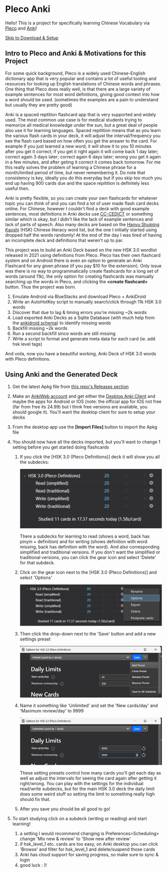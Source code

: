 # Pleco Anki

Hello! This is a project for specifically learning Chinese Vocabulary via [Pleco](https://www.pleco.com/) and [Anki](https://apps.ankiweb.net/)!

[Skip to Download & Setup](#using-anki-and-the-generated-deck)

## Intro to Pleco and Anki & Motivations for this Project

For some quick background, Pleco is a widely used Chinese-English dictionary app that is very popular and contains a lot of useful tooling and resources for looking up English translations of Chinese words and phrases. One thing that Pleco does really well, is that there are a large variety of example sentences for most word definitions, giving good context into how a word should be used. (sometimes the examples are a pain to understand but usually they are pretty good)

Anki is a spaced reptition flashcard app that is very supported and widely used. The most common use case is for medical students trying to memorize all medical knowledge under the sun, but a great deal of people also use it for learning languages. Spaced repitition means that as you learn the various flash cards in your deck, it will adjust the interval/frequency you see the flash card based on how often you get the answer to the card. For example if you just learned a new word, it will show it to you 10 minutes after you get it correct; if you get it right again it will come back 1 day later; correct again 3 days later; correct again 6 days later; wrong you get it again in a few minutes, and after geting it correct it comes back tomorrow. For me this really solves the problem of learning a Chinese phrase for a month/limited period of time, but never remembering it. Do note that consistency is key, ideally you do this everyday but if you skip too much you end up having 900 cards due and the space repitition is definitely less useful then.

Anki is pretty flexible, so you can create your own flashcards for whatever topic you can think of and you can find a lot of user made flash card decks online. For Chinese, however I couldn't find a deck with good example sentences, most definitions in Anki decks use [CC-CEDICT](https://www.mdbg.net/chinese/dictionary?page=cc-cedict) or something similar which is okay, but I didn't like the lack of example sentences and lack of parts of speech. Also many decks are based on the [Hanyu Shuiping Kaoshi](https://en.wikipedia.org/wiki/Hanyu_Shuiping_Kaoshi) (HSK) Chinese literacy word list, but the one I initially started using dropped half the words randomly! At the end of the day I was tired of having an incomplete deck and definitions that weren't up to par. 

This project was to build an Anki Deck based on the new HSK 3.0 wordlist released in 2021 using definitions from Pleco. Pleco has their own flashcard system and on Android there is even an option to generate an Anki Flashcard for any given phrase (if you pay $10 for the extension). Only issue was there is no way to programmatically create flashcards for a long set of words (around 11k), the only option for creating flashcards was manually searching up the words in Pleco, and clicking the **\<create flashcard\>** button. Thus the project was born.

1. Emulate Android via BlueStacks and download Pleco + AnkiDroid
2. Write an AutoHotKey script to manually search/click through 11k HSK 3.0 words
3. Discover that due to lag & timing errors you're missing ~2k words
4. Load exported Anki Decks as a Sqlite Database (with much help from the [ankidroid schema](https://github.com/ankidroid/Anki-Android/wiki/Database-Structure)) to identify missing words
5. Backfill missing ~2k words
6. Run a second backfill since words are still missing
7. Write a script to format and generate meta data for each card (ie. add hsk level tags)

And voila, now you have a beautiful working, Anki Deck of HSK 3.0 words with Pleco definitions.

## Using Anki and the Generated Deck

1. Get the latest Apkg file from [this repo's Releases section](https://github.com/darren-huang/pleco_anki_autohotkey/releases)
1. Make an [AnkiWeb account](https://ankiweb.net) and get either the [Desktop Anki Client](https://apps.ankiweb.net/) and maybe the apps for Android or IOS (note: the official app for IOS not free (far from free its 24.99) but I think free versions are available, you should google it). You'll want the desktop client for sure to setup your decks
1. From the desktop app use the **\[Import Files\]** button to import the Apkg file
1. You should now have all the decks imported, but you'll want to change 1 setting before you get started doing flashcards
    1. If you click the \[HSK 3.0 (Pleco Definitions)\] deck it will show you all the subdecks:

        ![anki image 1](images/anki1.png)

        There a subdecks for learning to read (shows a word, back has pinyin + definition) and for writing 
        (shows definition with word missing, back has definition with the word). And also corresponding simplified
        and traditional versions. If you don't want the simplified or traditional versions, you can click the gear
        icon and select 'Delete' for that subdeck.

    1. Click on the gear icon next to the \[HSK 3.0 (Pleco Definitions)\] and select 'Options'

        ![anki image 2](images/anki2.png)

    1. Then click the drop-down next to the 'Save' button and add a new settings preset 

        ![anki image 3](images/anki3.png)

    1. Name it something like 'Unlimited' and set the 'New cards/day' and 'Maximum review/day' to 9999

        ![anki image 4](images/anki4.png)
        
        These setting presets control how many cards you'll get each day as well as adjust the intervals for
        seeing the card again after getting it right/wrong. You can play with the settings for the individual
        read/write subdecks, but for the main HSK 3.0 deck the daily limit does some weird stuff so setting
        the limit to something really high should fix that.
    
    1. After you save you should be all good to go!

1. To start studying click on a subdeck (writing or reading) and start learning!
    1. a setting I would recommend changing is Preferences>Scheduling> change 'Mix new & review' to 'Show new after review'
    1. if hsk_level_1 etc. cards are too easy, on Anki desktop you can click 'Browse' and filter for hsk_level_1 and delete/suspend those cards
    1. Anki has cloud support for saving progress, so make sure to sync & login 
    1. good luck : \)!
